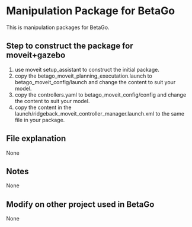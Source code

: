# Manipulation Package for BetaGo 
This is manipulation packages for BetaGo.

## Step to construct the package for moveit+gazebo
1. use moveit setup_assistant to construct the initial package.
2. copy the betago_moveit_planning_executation.launch to betago_moveit_config/launch and change the content to suit your model.
3. copy the controllers.yaml to betago_moveit_config/config and change the content to suit your model.
4. copy the content in the launch/ridgeback_moveit_controller_manager.launch.xml to the same file in your package.


## File explanation
None
## Notes
None
## Modify on other project used in BetaGo
None